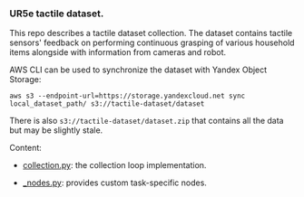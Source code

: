 ### UR5e tactile dataset.
This repo describes a tactile dataset collection.
The dataset contains tactile sensors' feedback  on performing continuous grasping of various household items alongside with information from cameras and robot.

AWS CLI can be used to synchronize the dataset with Yandex Object Storage:
```
aws s3 --endpoint-url=https://storage.yandexcloud.net sync local_dataset_path/ s3://tactile-dataset/dataset
```
There is also `s3://tactile-dataset/dataset.zip` that contains all the data but may be slightly stale.

Content:
- [collection.py](collection.py): the collection loop implementation.

- [_nodes.py](_nodes.py): provides custom task-specific nodes. 
